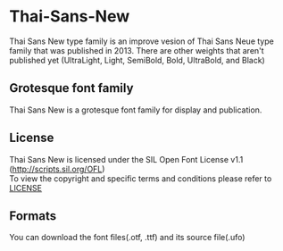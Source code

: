 # Thai-Sans-New
Thai Sans New type family is an improve vesion of Thai Sans Neue type family that was published in 2013. There are other weights that aren't published yet (UltraLight, Light, SemiBold, Bold, UltraBold, and Black)

## Grotesque font family
Thai Sans New is a grotesque font family for display and publication.  

## License
Thai Sans New is licensed under the SIL Open Font License v1.1 (<http://scripts.sil.org/OFL>)  
To view the copyright and specific terms and conditions please refer to [LICENSE](https://github.com/d16s/Thai-Sans-New/blob/master/LICENSE)

## Formats
You can download the font files(.otf, .ttf) and its source file(.ufo)

##